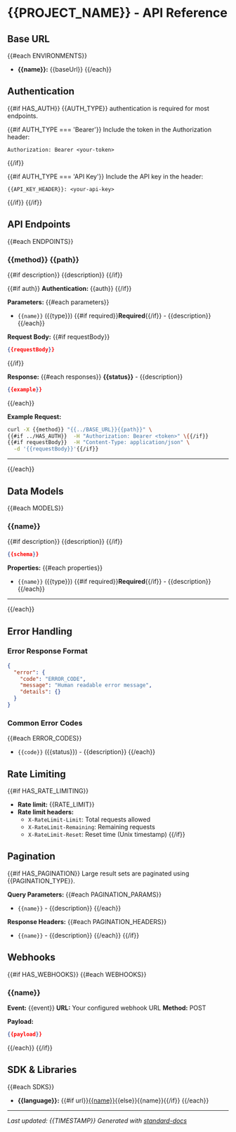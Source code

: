 # {{PROJECT_NAME}} - API Reference

## Base URL
{{#each ENVIRONMENTS}}
- **{{name}}:** {{baseUrl}}
{{/each}}

## Authentication
{{#if HAS_AUTH}}
{{AUTH_TYPE}} authentication is required for most endpoints.

{{#if AUTH_TYPE === 'Bearer'}}
Include the token in the Authorization header:
```
Authorization: Bearer <your-token>
```
{{/if}}

{{#if AUTH_TYPE === 'API Key'}}
Include the API key in the header:
```
{{API_KEY_HEADER}}: <your-api-key>
```
{{/if}}
{{/if}}

## API Endpoints

{{#each ENDPOINTS}}
### {{method}} {{path}}
{{#if description}}
{{description}}
{{/if}}

{{#if auth}}
**Authentication:** {{auth}}
{{/if}}

**Parameters:**
{{#each parameters}}
- `{{name}}` ({{type}}) {{#if required}}**Required**{{/if}} - {{description}}
{{/each}}

**Request Body:**
{{#if requestBody}}
```json
{{requestBody}}
```
{{/if}}

**Response:**
{{#each responses}}
**{{status}}** - {{description}}
```json
{{example}}
```
{{/each}}

**Example Request:**
```bash
curl -X {{method}} "{{../BASE_URL}}{{path}}" \
{{#if ../HAS_AUTH}}  -H "Authorization: Bearer <token>" \{{/if}}
{{#if requestBody}}  -H "Content-Type: application/json" \
  -d '{{requestBody}}'{{/if}}
```

---
{{/each}}

## Data Models

{{#each MODELS}}
### {{name}}
{{#if description}}
{{description}}
{{/if}}

```json
{{schema}}
```

**Properties:**
{{#each properties}}
- `{{name}}` ({{type}}) {{#if required}}**Required**{{/if}} - {{description}}
{{/each}}

---
{{/each}}

## Error Handling

### Error Response Format
```json
{
  "error": {
    "code": "ERROR_CODE",
    "message": "Human readable error message",
    "details": {}
  }
}
```

### Common Error Codes
{{#each ERROR_CODES}}
- `{{code}}` ({{status}}) - {{description}}
{{/each}}

## Rate Limiting
{{#if HAS_RATE_LIMITING}}
- **Rate limit:** {{RATE_LIMIT}}
- **Rate limit headers:**
  - `X-RateLimit-Limit`: Total requests allowed
  - `X-RateLimit-Remaining`: Remaining requests
  - `X-RateLimit-Reset`: Reset time (Unix timestamp)
{{/if}}

## Pagination
{{#if HAS_PAGINATION}}
Large result sets are paginated using {{PAGINATION_TYPE}}.

**Query Parameters:**
{{#each PAGINATION_PARAMS}}
- `{{name}}` - {{description}}
{{/each}}

**Response Headers:**
{{#each PAGINATION_HEADERS}}
- `{{name}}` - {{description}}
{{/each}}
{{/if}}

## Webhooks
{{#if HAS_WEBHOOKS}}
{{#each WEBHOOKS}}
### {{name}}
**Event:** {{event}}
**URL:** Your configured webhook URL
**Method:** POST

**Payload:**
```json
{{payload}}
```
{{/each}}
{{/if}}

## SDK & Libraries
{{#each SDKS}}
- **{{language}}:** {{#if url}}[{{name}}]({{url}}){{else}}{{name}}{{/if}}
{{/each}}

---
*Last updated: {{TIMESTAMP}}*
*Generated with [standard-docs](https://github.com/johnplummer/standard-docs)*